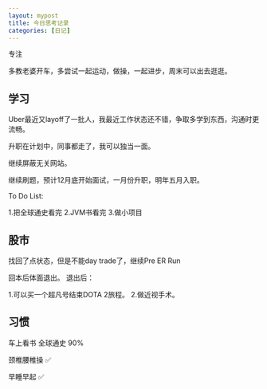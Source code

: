 ```yaml
---
layout: mypost
title: 今日思考记录
categories: [日记]
---
```


专注

多教老婆开车，多尝试一起运动，做操，一起进步，周末可以出去逛逛。

## 学习

Uber最近又layoff了一批人，我最近工作状态还不错，争取多学到东西，沟通时更流畅。

升职在计划中，同事都走了，我可以独当一面。

继续屏蔽无关网站。

继续刷题，预计12月底开始面试，一月份升职，明年五月入职。


To Do List:

1.把全球通史看完
2.JVM书看完
3.做小项目


## 股市

找回了点状态，但是不能day trade了，继续Pre ER Run

回本后体面退出。 退出后：

1.可以买一个超凡号结束DOTA 2旅程。
2.做近视手术。 

## 习惯
车上看书 全球通史 90%

颈椎腰椎操 ✅

早睡早起 ✅